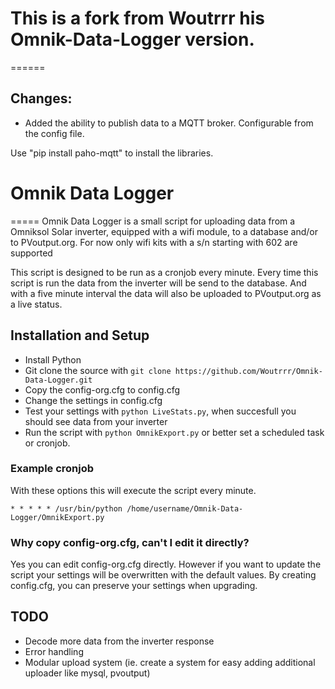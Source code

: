 # This is a fork from Woutrrr his Omnik-Data-Logger version. 
======

## Changes:

+ Added the ability to publish data to a MQTT broker. Configurable from the config file.

Use "pip install paho-mqtt" to install the libraries.


# Omnik Data Logger
=====
Omnik Data Logger is a small script for uploading data from a Omniksol Solar 
inverter, equipped with a wifi module, to a database and/or to PVoutput.org. 
For now only wifi kits with a s/n starting with 602 are supported

This script is designed to be run as a cronjob every minute. Every time this 
script is run the data from the inverter will be send to the database. And with 
a five minute interval the data will also be uploaded to PVoutput.org as a live 
status.

## Installation and Setup

* Install Python
* Git clone the source with `git clone https://github.com/Woutrrr/Omnik-Data-Logger.git`
* Copy the config-org.cfg to config.cfg
* Change the settings in config.cfg
* Test your settings with `python LiveStats.py`, when succesfull you should see 
data from your inverter
* Run the script with `python OmnikExport.py` or better set a scheduled task or 
cronjob.

### Example cronjob
With these options this will execute the script every minute.

`* * * * * /usr/bin/python /home/username/Omnik-Data-Logger/OmnikExport.py`

### Why copy config-org.cfg, can't I edit it directly?
Yes you can edit config-org.cfg directly. However if you want to update the 
script your settings will be overwritten with the default values. By creating 
config.cfg, you can preserve your settings when upgrading.

## TODO
* Decode more data from the inverter response
* Error handling
* Modular upload system (ie. create a system for easy adding additional uploader like mysql, pvoutput)


